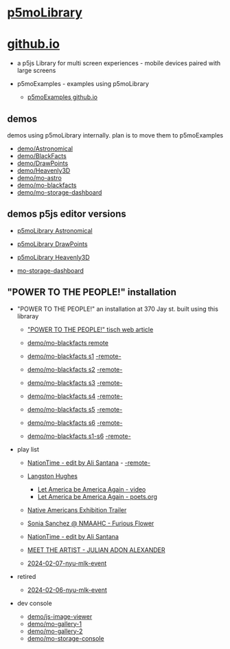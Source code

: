 # [p5moLibrary](https://github.com/molab-itp/p5moLibrary)

# [github.io](https://molab-itp.github.io/p5moLibrary/src?v=63)

- a p5js Library for multi screen experiences - mobile devices paired with large screens

- p5moExamples - examples using p5moLibrary

  - [ p5moExamples github.io ](https://molab-itp.github.io/p5moExamples)

## demos

demos using p5moLibrary internally. plan is to move them to p5moExamples

- [demo/Astronomical](demo/Astronomical?v=63)
- [demo/BlackFacts](demo/BlackFacts?v=63)
- [demo/DrawPoints](demo/DrawPoints?v=63)
- [demo/Heavenly3D](demo/Heavenly3D?v=63)
- [demo/mo-astro](demo/mo-astro?v=63)
- [demo/mo-blackfacts](demo/mo-blackfacts?v=63)
- [demo/mo-storage-dashboard](demo/mo-storage-dashboard?v=63)

## demos p5js editor versions

- [p5moLibrary Astronomical](https://editor.p5js.org/jht9629-nyu/sketches/iIIAb8KIDr)

- [p5moLibrary DrawPoints](https://editor.p5js.org/jht9629-nyu/sketches/TQyVoswjQ)

- [p5moLibrary Heavenly3D](https://editor.p5js.org/jht9629-nyu/sketches/6VM5IMP4m)

- [mo-storage-dashboard](https://editor.p5js.org/jht9629-nyu/sketches/Osz28nOS9)

## "POWER TO THE PEOPLE!" installation

- "POWER TO THE PEOPLE!" an installation at 370 Jay st. built using this libraray

  - ["POWER TO THE PEOPLE!" tisch web article](https://tisch.nyu.edu/itp/news/spring-2024/community-facing-interactive-installations-on-the-ground-floor-o)

  - [demo/mo-blackfacts remote](demo/mo-blackfacts?v=63)
  - [demo/mo-blackfacts s1](demo/mo-blackfacts?v=63&group=s1&qrcode=mo-blackfacts-qrcode-1.png) [-remote-](demo/mo-blackfacts?v=63&group=s1)
  - [demo/mo-blackfacts s2](demo/mo-blackfacts?v=63&group=s2&qrcode=mo-blackfacts-qrcode-2.png) [-remote-](demo/mo-blackfacts?v=63&group=s2)
  - [demo/mo-blackfacts s3](demo/mo-blackfacts?v=63&group=s3&qrcode=mo-blackfacts-qrcode-3.png) [-remote-](demo/mo-blackfacts?v=63&group=s3)
  - [demo/mo-blackfacts s4](demo/mo-blackfacts?v=63&group=s4&qrcode=mo-blackfacts-qrcode-4.png) [-remote-](demo/mo-blackfacts?v=63&group=s4)
  - [demo/mo-blackfacts s5](demo/mo-blackfacts?v=63&group=s5&qrcode=mo-blackfacts-qrcode-5.png) [-remote-](demo/mo-blackfacts?v=63&group=s5)
  - [demo/mo-blackfacts s6](demo/mo-blackfacts?v=63&group=s6&qrcode=mo-blackfacts-qrcode-6.png) [-remote-](demo/mo-blackfacts?v=63&group=s6)
  - [demo/mo-blackfacts s1-s6](demo/mo-blackfacts?v=63&group=s1,s2,s3,s4,s5,s6&qrcode=mo-blackfacts-qrcode-1-6.png) [-remote-](demo/mo-blackfacts?v=63&group=s1,s2,s3,s4,s5,s6)

- play list

  - [NationTime - edit by Ali Santana](demo/mo-videoplayer/?playlist=-UtKxghWlvY&title=NationTime%20-%20ELUCID%20-%20BETAMAX&qrcode=NationTime.png) - [-remote-](demo/mo-videoplayer/?playlist=-UtKxghWlvY&title=NationTime%20-%20ELUCID%20-%20BETAMAX)

  - [Langston Hughes ](demo/BlackFacts?playlist=XzI3huqpCi4)

    - [Let America be America Again - video](demo/mo-blackfacts?playlist=CFNM8GB_Yp0&title=%E2%98%85)
    - [Let America be America Again - poets.org](https://poets.org/poem/let-america-be-america-again)

  - [Native Americans Exhibition Trailer](demo/BlackFacts?playlist=hpjNGTYvpxw)

  - [Sonia Sanchez @ NMAAHC - Furious Flower](demo/mo-blackfacts?playlist=FNLp8e-cfgk&title=Sonia%20Sanchez)

  - [NationTime - edit by Ali Santana](demo/mo-videoplayer?playlist=-UtKxghWlvY&title=NationTime%20-%20ELUCID%20-%20BETAMAX&qrcode=NationTime.png)

  - [MEET THE ARTIST - JULIAN ADON ALEXANDER](demo/mo-blackfacts?playlist=wk0La_2igws&title=MEET%20THE%20ARTIST%20-%20JULIAN%20ADON%20ALEXANDE%20-%20What%20it%20is&qrcode=JULIAN.png)

  - [2024-02-07-nyu-mlk-event](demo/mo-blackfacts?playlist=lG758MniLYg&qrcode=annoucement-01.png&title=2024-02-07-nyu-mlk-event)

- retired

  - [2024-02-06-nyu-mlk-event](demo/mo-blackfacts?playlist=zbRz5xTaLYI&qrcode=annoucement-01.png&title=2024-02-06-nyu-mlk-event)
  <!-- - [Weapons of White Destruction - TJ](demo/mo-blackfacts?playlist=ob8YQPGJiHY&title=Weapons%20of%20White%20Destruction%20-%20TJ&&qrcode=TJ.png) -->

- dev console

  - [demo/js-image-viewer](demo/js-image-viewer?v=63)
  - [demo/mo-gallery-1](demo/mo-gallery-1?v=63)
  - [demo/mo-gallery-2](demo/mo-gallery-2?v=63)
  - [demo/mo-storage-console](demo/mo-storage-console?v=63)

<!--

- retired
  - [demo/mo-astro-host-0](demo/mo-astro-host-0?v=63)
  - [demo/mo-astro-host-1](demo/mo-astro-host-1?v=63)
  - [demo/mo-astro-remote-0](demo/mo-astro-remote-0?v=63)
  - [demo/mo-astro-remote-1](demo/mo-astro-remote-1?v=63)

  - [demo/mo-blackfacts-host](demo/mo-blackfacts-host?v=63)
  - [demo/mo-blackfacts-remote](demo/mo-blackfacts-remote?v=63)

# https://www.youtube.com/watch?v=hpjNGTYvpxw
# The Land Carries Our Ancestors: Contemporary Art by Native Americans Exhibition Trailer

 -->
